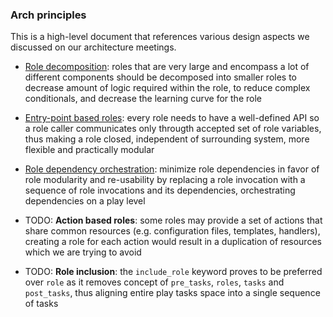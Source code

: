 ### Arch principles

This is a high-level document that references various design aspects we discussed
on our architecture meetings.

* [Role decomposition](proposals/role_decomposition.md):
roles that are very large and encompass a lot of different components should be
decomposed into smaller roles to decrease amount of logic required within the role,
to reduce complex conditionals, and decrease the learning curve for the role

* [Entry-point based roles](proposals/role-entry-points.md):
every role needs to have a well-defined API so a role caller communicates
only througth accepted set of role variables, thus making a role closed,
independent of surrounding system, more flexible and practically modular

* [Role dependency orchestration](proposals/role_dependency_orchestration.md):
minimize role dependencies in favor of role modularity and re-usability
by replacing a role invocation with a sequence of role invocations and its
dependencies, orchestrating dependencies on a play level

* TODO: **Action based roles**:
some roles may provide a set of actions that share common resources (e.g.
configuration files, templates, handlers), creating a role for each action
would result in a duplication of resources which we are trying to avoid

* TODO: **Role inclusion**:
the `include_role` keyword proves to be preferred over `role` as it removes
concept of `pre_tasks`, `roles`, `tasks` and `post_tasks`, thus aligning entire
play tasks space into a single sequence of tasks
